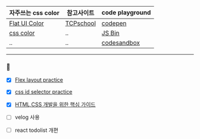 

자주쓰는 css color|참고사이트| code playground
---|---|---
[Flat UI Color](https://flatuicolors.com/)| [TCPschool](http://tcpschool.com/css/css3_module_shadows) |  [codepen](https://codepen.io/pen/) 
[css color](https://yeun.github.io/open-color/)|.. |  [JS Bin](https://jsbin.com/?html,css,output) 
  ..|  ..| [codesandbox](https://codesandbox.io/s/sangbooms-html-css-wygo4)

***
### 📖
- [x] [Flex layout practice](http://flexboxfroggy.com/#ko)

- [x] [css id selector practice](http://flukeout.github.io/)

- [x] [HTML,CSS 개발을 위한 핵심 가이드](https://www.inflearn.com/course/html-css-%EA%B0%95%EC%A2%8C-codesquad/dashboard)

- [ ] velog 사용

- [ ] react todolist 개편
